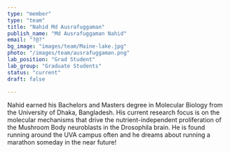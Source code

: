 ```yaml
---
type: "member"
type: "team"
title: "Nahid Md Ausrafuggaman"
publish_name: "Md Ausrafuggaman Nahid"
email: "?@?"
bg_image: "images/team/Maine-lake.jpg"
photo: "/images/team/ausrafuggaman.png"
lab_position: "Grad Student"
lab_group: "Graduate Students"
status: "current"
draft: false

---
```

Nahid earned his Bachelors and Masters degree in Molecular Biology from the University of Dhaka, Bangladesh. His current research focus is on the molecular mechanisms that drive the nutrient-independent proliferation of the Mushroom Body neuroblasts in the Drosophila brain. He is found running around the UVA campus often and he dreams about running a marathon someday in the near future!